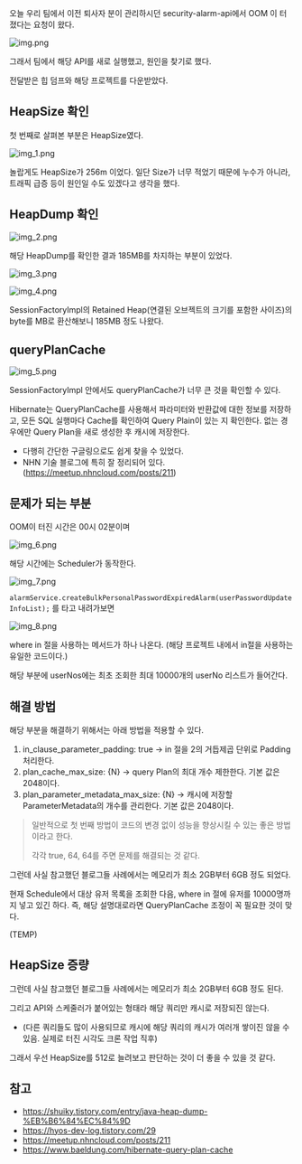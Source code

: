 오늘 우리 팀에서 이전 퇴사자 분이 관리하시던 security-alarm-api에서 OOM 이 터졌다는 요청이 왔다.

![img.png](img.png)

그래서 팀에서 해당 API를 새로 실행했고, 원인을 찾기로 했다.

전달받은 힙 덤프와 해당 프로젝트를 다운받았다.

## HeapSize 확인

첫 번째로 살펴본 부분은 HeapSize였다.

![img_1.png](img_1.png)

놀랍게도 HeapSize가 256m 이었다. 일단 Size가 너무 적었기 때문에 누수가 아니라, 트래픽 급증 등이 원인일 수도 있겠다고 생각을 했다.

## HeapDump 확인

![img_2.png](img_2.png)

해당 HeapDump를 확인한 결과 185MB를 차지하는 부분이 있었다.

![img_3.png](img_3.png)

![img_4.png](img_4.png)

SessionFactoryImpl의 Retained Heap(연결된 오브젝트의 크기를 포함한 사이즈)의 byte를 MB로 환산해보니 185MB 정도 나왔다.

## queryPlanCache

![img_5.png](img_5.png)

SessionFactoryImpl 안에서도 queryPlanCache가 너무 큰 것을 확인할 수 있다.

Hibernate는 QueryPlanCache를 사용해서 파라미터와 반환값에 대한 정보를 저장하고, 모든 SQL 실행마다 Cache를 확인하여 Query Plain이 있는 지 확인한다. 없는 경우에만 Query Plan을 새로 생성한 후 캐시에 저장한다.
- 다행히 간단한 구글링으로도 쉽게 찾을 수 있었다.
- NHN 기술 블로그에 특히 잘 정리되어 있다. (https://meetup.nhncloud.com/posts/211)

## 문제가 되는 부분

OOM이 터진 시간은 00시 02분이며

![img_6.png](img_6.png)

해당 시간에는 Scheduler가 동작한다.

![img_7.png](img_7.png)

`alarmService.createBulkPersonalPasswordExpiredAlarm(userPasswordUpdateInfoList);` 를 타고 내려가보면

![img_8.png](img_8.png)

where in 절을 사용하는 메서드가 하나 나온다. (해당 프로젝트 내에서 in절을 사용하는 유일한 코드이다.)

해당 부분에 userNos에는 최초 조회한 최대 10000개의 userNo 리스트가 들어간다. 

## 해결 방법

해당 부분을 해결하기 위해서는 아래 방법을 적용할 수 있다.
1. in_clause_parameter_padding: true -> in 절을 2의 거듭제곱 단위로 Padding 처리한다.
2. plan_cache_max_size: {N} -> query Plan의 최대 개수 제한한다. 기본 값은 2048이다.
3. plan_parameter_metadata_max_size: {N} -> 캐시에 저장할 ParameterMetadata의 개수를 관리한다. 기본 값은 2048이다.

> 일반적으로 첫 번째 방법이 코드의 변경 없이 성능을 향상시킬 수 있는 좋은 방법이라고 한다.
> 
> 각각 true, 64, 64를 주면 문제를 해결되는 것 같다. 

그런데 사실 참고했던 블로그들 사례에서는 메모리가 최소 2GB부터 6GB 정도 되었다.

현재 Schedule에서 대상 유저 목록을 조회한 다음, where in 절에 유저를 10000명까지 넣고 있긴 하다. 즉, 해당 설명대로라면 QueryPlanCache 조정이 꼭 필요한 것이 맞다.

(TEMP)

## HeapSize 증량

그런데 사실 참고했던 블로그들 사례에서는 메모리가 최소 2GB부터 6GB 정도 된다.

그리고 API와 스케줄러가 붙어있는 형태라 해당 쿼리만 캐시로 저장되진 않는다.
- (다른 쿼리들도 많이 사용되므로 캐시에 해당 쿼리의 캐시가 여러개 쌓이진 않을 수 있음. 실제로 터진 시각도 크론 작업 직후)

그래서 우선 HeapSize를 512로 늘려보고 판단하는 것이 더 좋을 수 있을 것 같다.


## 참고

- https://shuiky.tistory.com/entry/java-heap-dump-%EB%B6%84%EC%84%9D
- https://hyos-dev-log.tistory.com/29
- https://meetup.nhncloud.com/posts/211
- https://www.baeldung.com/hibernate-query-plan-cache

